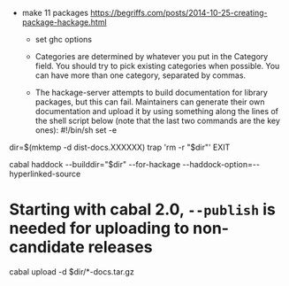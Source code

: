
- make 11 packages
https://begriffs.com/posts/2014-10-25-creating-package-hackage.html

  - set ghc options

  - Categories are determined by whatever you put in the Category field.
  You should try to pick existing categories when possible. You can have more than one category, separated by commas.

  -  The hackage-server attempts to build documentation for library packages, but this can fail. Maintainers can generate their own documentation and upload it by using something along the lines of the shell script below (note that the last two commands are the key ones):
#!/bin/sh
set -e

dir=$(mktemp -d dist-docs.XXXXXX)
trap 'rm -r "$dir"' EXIT

cabal haddock --builddir="$dir" --for-hackage --haddock-option=--hyperlinked-source
# Starting with cabal 2.0, `--publish` is needed for uploading to non-candidate releases
cabal upload -d $dir/*-docs.tar.gz
